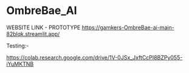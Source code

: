 # OmbreBae_AI

WEBSITE LINK - PROTOTYPE
https://gamkers-OmbreBae-ai-main-82blqk.streamlit.app/


Testing:-

https://colab.research.google.com/drive/1V-0JSx_JxftCcPI8BZPy055-iYuMKTNB
